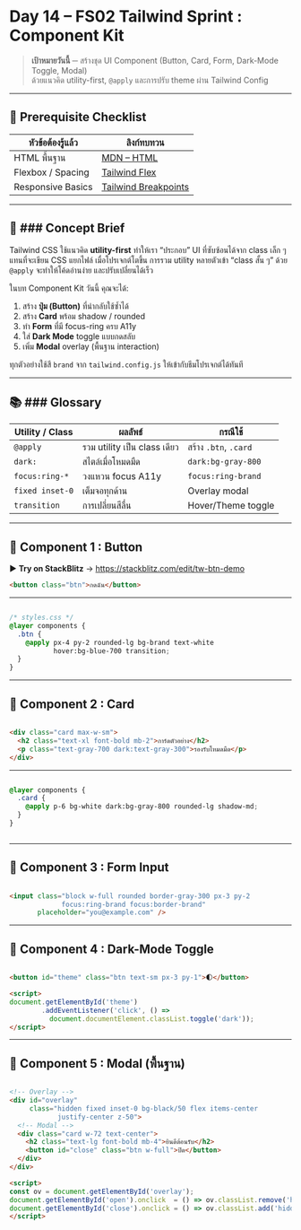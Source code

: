 # Day 14 – FS02 Tailwind Sprint : Component Kit

> **เป้าหมายวันนี้** ─ สร้างชุด UI Component (Button, Card, Form, Dark-Mode Toggle, Modal)  
> ด้วยแนวคิด utility-first, `@apply` และการปรับ theme ผ่าน Tailwind Config

---

## 📝 Prerequisite Checklist

| หัวข้อต้องรู้แล้ว | ลิงก์ทบทวน |
|------------------|-----------|
| HTML พื้นฐาน     | [MDN – HTML](https://developer.mozilla.org/en-US/docs/Web/HTML) |
| Flexbox / Spacing | [Tailwind Flex](https://tailwindcss.com/docs/flex) |
| Responsive Basics | [Tailwind Breakpoints](https://tailwindcss.com/docs/responsive-design) |

---

## 🧠 ### Concept Brief

Tailwind CSS ใช้แนวคิด **utility-first** ทำให้เรา “ประกอบ” UI ที่ซับซ้อนได้จาก class เล็ก ๆ แทนที่จะเขียน CSS แยกไฟล์ เมื่อโปรเจกต์โตขึ้น การรวม utility หลายตัวเข้า “class สั้น ๆ” ด้วย `@apply` จะทำให้โค้ดอ่านง่าย และปรับเปลี่ยนได้เร็ว

ในบท Component Kit วันนี้ คุณจะได้:

1. สร้าง **ปุ่ม (Button)** ที่นำกลับใช้ซ้ำได้  
2. สร้าง **Card** พร้อม shadow / rounded  
3. ทำ **Form** ที่มี focus-ring ครบ A11y  
4. ใส่ **Dark Mode** toggle แบบกดสลับ  
5. เพิ่ม **Modal** overlay (พื้นฐาน interaction)

ทุกตัวอย่างใช้สี `brand` จาก `tailwind.config.js` ให้เข้ากับธีมโปรเจกต์ได้ทันที

---

## 📚 ### Glossary

| Utility / Class | ผลลัพธ์ | กรณีใช้ |
|-----------------|---------|---------|
| `@apply` | รวม utility เป็น class เดียว | สร้าง `.btn`, `.card` |
| `dark:` | สไตล์เมื่อโหมดมืด | `dark:bg-gray-800` |
| `focus:ring-*` | วงแหวน focus A11y | `focus:ring-brand` |
| `fixed inset-0` | เต็มจอทุกด้าน | Overlay modal |
| `transition` | การเปลี่ยนสีลื่น | Hover/Theme toggle |

---

## 🔸 Component 1 : Button

▶️ **Try on StackBlitz** → <https://stackblitz.com/edit/tw-btn-demo>

```html
<button class="btn">กดฉัน</button>
```

---

```css

/* styles.css */
@layer components {
  .btn {
    @apply px-4 py-2 rounded-lg bg-brand text-white
           hover:bg-blue-700 transition;
  }
}

```

---

## 🔸 Component 2 : Card

```html

<div class="card max-w-sm">
  <h2 class="text-xl font-bold mb-2">การ์ดตัวอย่าง</h2>
  <p class="text-gray-700 dark:text-gray-300">รองรับโหมดมืด</p>
</div>


```

---

```css

@layer components {
  .card {
    @apply p-6 bg-white dark:bg-gray-800 rounded-lg shadow-md;
  }
}



```

---

## 🔸 Component 3 : Form Input

```html

<input class="block w-full rounded border-gray-300 px-3 py-2
             focus:ring-brand focus:border-brand"
       placeholder="you@example.com" />

```

---

## 🔸 Component 4 : Dark-Mode Toggle

```html

<button id="theme" class="btn text-sm px-3 py-1">🌓</button>

<script>
document.getElementById('theme')
        .addEventListener('click', () =>
          document.documentElement.classList.toggle('dark'));
</script>


```

---

## 🔸 Component 5 : Modal (พื้นฐาน)

```html

<!-- Overlay -->
<div id="overlay"
     class="hidden fixed inset-0 bg-black/50 flex items-center
            justify-center z-50">
  <!-- Modal -->
  <div class="card w-72 text-center">
    <h2 class="text-lg font-bold mb-4">ยินดีต้อนรับ</h2>
    <button id="close" class="btn w-full">ปิด</button>
  </div>
</div>

<script>
const ov = document.getElementById('overlay');
document.getElementById('open').onclick  = () => ov.classList.remove('hidden');
document.getElementById('close').onclick = () => ov.classList.add('hidden');
</script>


```
